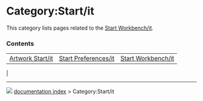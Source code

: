 # Category:Start/it
This category lists pages related to the [Start Workbench/it](Start_Workbench/it.md).

### Contents

|     |     |     |
| --- | --- | --- |
| [Artwork Start/it](Artwork_Start/it.md) | [Start Preferences/it](Start_Preferences/it.md) | [Start Workbench/it](Start_Workbench/it.md) |
|



---
![](images/Button_right.svg) [documentation index](../README.md) > Category:Start/it

